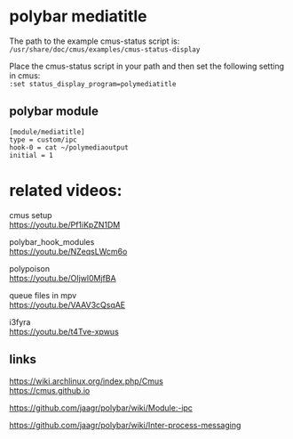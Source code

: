 # polybar mediatitle

The path to the example cmus-status script is:  
`/usr/share/doc/cmus/examples/cmus-status-display`

Place the cmus-status script in your path and then set the following setting in cmus:  
`:set status_display_program=polymediatitle`  


## polybar module

``` text
[module/mediatitle]
type = custom/ipc
hook-0 = cat ~/polymediaoutput
initial = 1
```

# related videos:

cmus setup  
https://youtu.be/Pf1iKpZN1DM  

polybar_hook_modules  
https://youtu.be/NZeqsLWcm6o  

polypoison  
https://youtu.be/OIjwl0MjfBA  

queue files in mpv  
https://youtu.be/VAAV3cQsqAE  

i3fyra  
https://youtu.be/t4Tve-xpwus  


## links
https://wiki.archlinux.org/index.php/Cmus  
https://cmus.github.io  

https://github.com/jaagr/polybar/wiki/Module:-ipc  

https://github.com/jaagr/polybar/wiki/Inter-process-messaging
